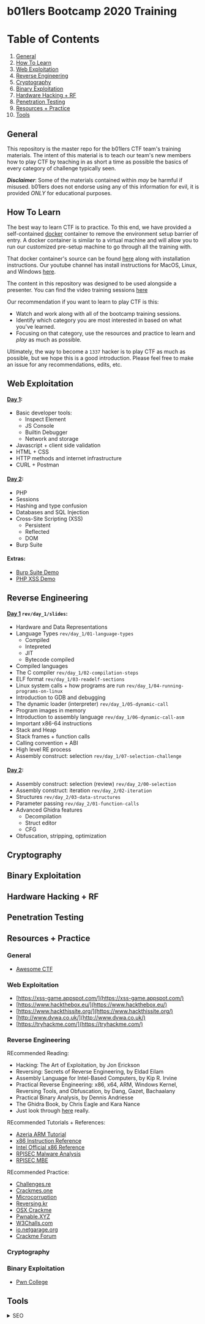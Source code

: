 # b01lers Bootcamp 2020 Training

# Table of Contents
1. [General](#general)
2. [How To Learn](#howto)
3. [Web Exploitation](#web)
4. [Reverse Engineering](#re)
5. [Cryptography](#crypto)
6. [Binary Exploitation](#pwn)
7. [Hardware Hacking + RF](#hardware)
8. [Penetration Testing](#pentesting)
9. [Resources + Practice](#resources)
10. [Tools](#tools)

## General <a name="general" />

This repository is the master repo for the b01lers CTF team's training materials. The intent of this material is to teach our team's new members how to play CTF by teaching in as short a time as possible the basics of every category of challenge typically seen. 

***Disclaimer***: Some of the materials contained within *may* be harmful if misused. b01lers does not endorse using any of this information for evil, it is provided _ONLY_ for educational purposes.


## How To Learn <a name="howto" />

The best way to learn CTF is to practice. To this end, we have provided a self-contained [docker](https://www.docker.com/) container to remove the environment setup barrier of entry. A docker container is similar to a virtual machine and will allow you to run our customized pre-setup machine to go through all the training with.

That docker container's source can be found [here](https://github.com/b01lers/bootcamp-docker-2020) along with installation instructions. Our youtube channel has install instructions for MacOS, Linux, and Windows [here](https://www.youtube.com/watch?v=a66mwylcXVU&list=PLdGU-K4Khkr_vuAVPbIBPgDfi9jq3PuYl).

The content in this repository was designed to be used alongside a presenter. You can find the video training sessions [here](https://www.youtube.com/playlist?list=PLdGU-K4Khkr8iqzOdjKKj1QLmJJnks5fO)

Our recommendation if you want to learn to play CTF is this:
- Watch and work along with all of the bootcamp training sessions.
- Identify which category you are most interested in based on what you've learned.
- Focusing on that category, use the resources and practice to learn and *play* as much as possible.

Ultimately, the way to become a `1337` hacker is to play CTF as much as possible, but we hope this is a good introduction. Please feel free to make an issue for any recommendations, edits, etc.

## Web Exploitation <a name="web" />

#### [Day 1](https://www.youtube.com/watch?v=FvSDpqVoeNQ):
- Basic developer tools:
    - Inspect Element
    - JS Console
    - Builtin Debugger
    - Network and storage
- Javascript + client side validation
- HTML + CSS
- HTTP methods and internet infrastructure
- CURL + Postman

#### [Day 2](https://www.youtube.com/watch?v=k962ILypsvM):
- PHP
- Sessions
- Hashing and type confusion
- Databases and SQL Injection
- Cross-Site Scripting (XSS)
    - Persistent
    - Reflected
    - DOM
- Burp Suite

#### Extras:
- [Burp Suite Demo](https://www.youtube.com/watch?v=F_CuwnTUc54)
- [PHP XSS Demo](https://www.youtube.com/watch?v=RStTjA32f8A)

## Reverse Engineering <a name="re" />

#### [Day 1](https://www.youtube.com/watch?v=j6nj3uMp-dg) `rev/day_1/slides`:
- Hardware and Data Representations
- Language Types `rev/day_1/01-language-types`
    - Compiled
    - Intepreted
    - JIT
    - Bytecode compiled
- Compiled languages
- The C compiler `rev/day_1/02-compilation-steps`
- ELF format `rev/day_1/03-readelf-sections`
- Linux system calls + how programs are run `rev/day_1/04-running-programs-on-linux`
- Introduction to GDB and debugging
- The dynamic loader (interpreter) `rev/day_1/05-dynamic-call`
- Program images in memory
- Introduction to assembly language `rev/day_1/06-dynamic-call-asm`
- Important x86-64 instructions
- Stack and Heap
- Stack frames + function calls
- Calling convention + ABI
- High level RE process
- Assembly construct: selection `rev/day_1/07-selection-challenge`

#### [Day 2](https://www.youtube.com/watch?v=9zhFV-j8VyE):
- Assembly construct: selection (review) `rev/day_2/00-selection`
- Assembly construct: iteration `rev/day_2/02-iteration`
- Structures `rev/day_2/03-data-structures`
- Parameter passing `rev/day_2/01-function-calls`
- Advanced Ghidra features
    - Decompilation
    - Struct editor
    - CFG
- Obfuscation, stripping, optimization

## Cryptography <a name="crypto" />

## Binary Exploitation <a name="pwn" />


## Hardware Hacking + RF <a name="hardware" />


## Penetration Testing <a name="pentesting" />



## Resources + Practice <a name="resources" />

### General
- [Awesome CTF](https://github.com/apsdehal/awesome-ctf)

### Web Exploitation 
- [https://xss-game.appspot.com/](https://xss-game.appspot.com/)
- [https://www.hackthebox.eu/](https://www.hackthebox.eu/)
- [https://www.hackthissite.org/](https://www.hackthissite.org/)
- [http://www.dvwa.co.uk/](http://www.dvwa.co.uk/)
- [https://tryhackme.com/](https://tryhackme.com/)

### Reverse Engineering

REcommended Reading:
- Hacking: The Art of Exploitation, by Jon Erickson
- Reversing: Secrets of Reverse Engineering, by Eldad Eilam
- Assembly Language for Intel-Based Computers, by Kip R. Irvine
- Practical Reverse Engineering: x86, x64, ARM, Windows Kernel, Reversing Tools, and Obfuscation, by Dang, Gazet, Bachaalany
- Practical Binary Analysis, by Dennis Andriesse
- The Ghidra Book, by Chris Eagle and Kara Nance
- Just look through [here](https://nostarch.com/catalog/security) really.

REcommended Tutorials + References:
- [Azeria ARM Tutorial](https://azeria-labs.com/writing-arm-assembly-part-1/)
- [x86 Instruction Reference](https://www.felixcloutier.com/x86/)
- [Intel Official x86 Reference](https://software.intel.com/content/www/us/en/develop/articles/intel-sdm.html)
- [RPISEC Malware Analysis](https://github.com/RPISEC/Malware)
- [RPISEC MBE](https://github.com/RPISEC/MBE)

REcommended Practice:
- [Challenges.re](https://challenges.re/)
- [Crackmes.one](https://crackmes.one/)
- [Microcorruption](https://microcorruption.com/)
- [Reversing.kr](https://reversing.kr/challenge.php)
- [OSX Crackme](https://reverse.put.as/crackmes/)
- [Pwnable.XYZ](https://pwnable.xyz/challenges/)
- [W3Challs.com](https://w3challs.com/challenges/list/reversing)
- [io.netgarage.org](http://io.netgarage.org/)
- [Crackme Forum](https://0x00sec.org/c/reverse-engineering/challenges/13)

### Cryptography

### Binary Exploitation

- [Pwn College](https://pwn.college/)

## Tools <a name="tools" />

<details><summary>SEO</summary>
    <p>
Reverse Engineering, RE, Awesome, Tutorial, Guide, Learn, Exploitation, CTF, Capture The Flag, Cryptography, Practical, Pwn, pwn, PWN, Binary Exploitation, Web Exploitation, Web CTF, RE CTF, Pwn CTF, Crypto CTF, Training, Bootcamp, bootcamp, Purdue, University, b01lers, b01lers bootcamp, ctf challenges, practice ctf, ctf teaching
    </p>
</details>

